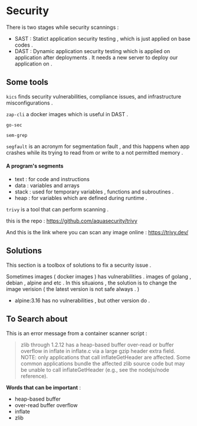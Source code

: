 # Security

There is two stages while security scannings : 
* SAST : Statict application security testing , which is just applied on base codes .  
* DAST : Dynamic application security testing which is applied on application after deployments . It needs a new server to deploy our application on . 

## Some tools

`kics` finds security vulnerabilities, compliance issues, and infrastructure misconfigurations .

`zap-cli` a docker images which is useful in  DAST .

`go-sec` 

`sem-grep`

`segfault` is an acronym for segmentation fault , and this happens when app crashes while its trying to read from or write to a not permitted memory . 

#### A program's segments
* text : for code and instructions 
* data : variables and arrays 
* stack : used for temporary variables , functions and subroutines . 
* heap : for variables which are defined during runtime . 


`trivy` is a tool that can perform scanning . 

this is the repo : https://github.com/aquasecurity/trivy

And this is the link where you can scan any image online : https://trivy.dev/

## Solutions 
This section is a toolbox of solutions to fix a security issue . 

Sometimes images ( docker images ) has vulnerabilities . images of golang , debian , alpine and etc . In this situaions , the solution is to change the image verision ( the latest version is not safe always . ) 

* alpine:3.16 has no vulnerabilities , but other version do . 

## To Search about

This is an error message from a container scanner script :

> zlib through 1.2.12 has a heap-based buffer over-read or buffer overflow in inflate in inflate.c via a large gzip header extra field. NOTE: only applications that call inflateGetHeader are affected. Some common applications bundle the affected zlib source code but may be unable to call inflateGetHeader (e.g., see the nodejs/node reference).

**Words that can be important** :
* heap-based buffer
* over-read buffer overflow
* inflate
* zlib

